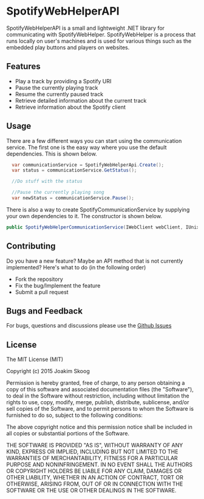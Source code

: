 # SpotifyWebHelperAPI
SpotifyWebHelperAPI is a small and lightweight .NET library for communicating with SpotifyWebHelper. SpotifyWebHelper is a process
that runs locally on user's machines and is used for various things such as the embedded play buttons and players on websites.

## Features
* Play a track by providing a Spotify URI
* Pause the currently playing track
* Resume the currently paused track
* Retrieve detailed information about the current track
* Retrieve information about the Spotify client

## Usage
There are a few different ways you can start using the communication service. The first one is the easy way where you use the default dependencies. This is shown below.
```C# 
  var communicationService = SpotifyWebHelperApi.Create();
  var status = communicationService.GetStatus();

  //Do stuff with the status

  //Pause the currently playing song
  var newStatus = communicationService.Pause(); 
```

There is also a way to create SpotifyCommunicationService by supplying your own dependencies to it. The constructor is shown below.

```C#
public SpotifyWebHelperCommunicationService(IWebClient webClient, IUnixTimeStampConverter timeStampConverter, IAuthProvider authProvider, IDeserializer deserializer)
```

## Contributing
Do you have a new feature? Maybe an API method that is not currently implemented? Here's what to do (in the following order)
* Fork the repository
* Fix the bug/Implement the feature
* Submit a pull request

## Bugs and Feedback
For bugs, questions and discussions please use the [Github Issues](https://github.com/joakimskoog/SpotifyWebHelperAPI/issues)

## License
The MIT License (MIT)

Copyright (c) 2015 Joakim Skoog

Permission is hereby granted, free of charge, to any person obtaining a copy of this software and associated documentation files (the "Software"), to deal in the Software without restriction, including without limitation the rights to use, copy, modify, merge, publish, distribute, sublicense, and/or sell copies of the Software, and to permit persons to whom the Software is furnished to do so, subject to the following conditions:

The above copyright notice and this permission notice shall be included in all copies or substantial portions of the Software.

THE SOFTWARE IS PROVIDED "AS IS", WITHOUT WARRANTY OF ANY KIND, EXPRESS OR IMPLIED, INCLUDING BUT NOT LIMITED TO THE WARRANTIES OF MERCHANTABILITY, FITNESS FOR A PARTICULAR PURPOSE AND NONINFRINGEMENT. IN NO EVENT SHALL THE AUTHORS OR COPYRIGHT HOLDERS BE LIABLE FOR ANY CLAIM, DAMAGES OR OTHER LIABILITY, WHETHER IN AN ACTION OF CONTRACT, TORT OR OTHERWISE, ARISING FROM, OUT OF OR IN CONNECTION WITH THE SOFTWARE OR THE USE OR OTHER DEALINGS IN THE SOFTWARE.
